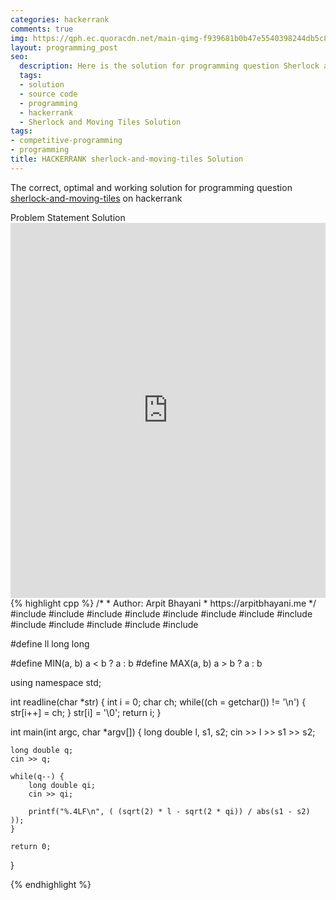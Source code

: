 ```yaml
---
categories: hackerrank
comments: true
img: https://qph.ec.quoracdn.net/main-qimg-f939681b0b47e5540398244db5c8966f?convert_to_webp=true
layout: programming_post
seo:
  description: Here is the solution for programming question Sherlock and Moving Tiles on hackerrank
  tags:
  - solution
  - source code
  - programming
  - hackerrank
  - Sherlock and Moving Tiles Solution
tags:
- competitive-programming
- programming
title: HACKERRANK sherlock-and-moving-tiles Solution
---
```

The correct, optimal and working solution for programming question [sherlock-and-moving-tiles](https://www.hackerrank.com/challenges/sherlock-and-moving-tiles) on hackerrank

<div class="ui secondary pointing large menu">
  <a class="grey item" data-tab="problem-statement">
    Problem Statement
  </a>
  <a class="active item grey" data-tab="solution">
    Solution
  </a>
</div>
<div class="ui bottom attached tab" data-tab="problem-statement">
    <iframe src="https://www.hackerrank.com/challenges/sherlock-and-moving-tiles" width="100%" height="600px" style="overflow: scroll; border: none;"></iframe>
</div>
<div class="ui bottom attached active tab" data-tab="solution">
{% highlight cpp %}
/*
 *  Author: Arpit Bhayani
 *  https://arpitbhayani.me
 */
#include <cmath>
#include <cstdio>
#include <cstdlib>
#include <climits>
#include <deque>
#include <iostream>
#include <list>
#include <limits>
#include <map>
#include <queue>
#include <set>
#include <stack>
#include <vector>

#define ll long long

#define MIN(a, b) a < b ? a : b
#define MAX(a, b) a > b ? a : b

using namespace std;

int readline(char *str) {
    int i = 0;
    char ch;
    while((ch = getchar()) != '\n') {
        str[i++] = ch;
    }
    str[i] = '\0';
    return i;
}

int main(int argc, char *argv[]) {
    long double l, s1, s2;
    cin >> l >> s1 >> s2;

    long double q;
    cin >> q;

    while(q--) {
        long double qi;
        cin >> qi;

        printf("%.4LF\n", ( (sqrt(2) * l - sqrt(2 * qi)) / abs(s1 - s2) ));
    }

    return 0;
}

{% endhighlight %}
</div>
